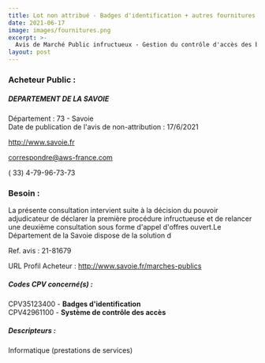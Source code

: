 ```yaml
---
title: Lot non attribué - Badges d'identification + autres fournitures
date: 2021-06-17
image: images/fournitures.png
excerpt: >-
  Avis de Marché Public infructueux - Gestion du contrôle d'accès des bâtiments et collèges du Département de la Savoie
layout: post
---
```


### Acheteur Public :
##### DEPARTEMENT DE LA SAVOIE
Département : 73 - Savoie<br/>
Date de publication de l'avis de non-attribution : 17/6/2021


http://www.savoie.fr

correspondre@aws-france.com

( 33) 4-79-96-73-73
### Besoin :

La présente consultation intervient suite à la décision du pouvoir adjudicateur de déclarer la première procédure infructueuse et de relancer une deuxième consultation sous forme d'appel d'offres ouvert.Le Département de la Savoie dispose de la solution d

Ref. avis : 21-81679

URL Profil Acheteur : http://www.savoie.fr/marches-publics

##### Codes CPV concerné(s) :
CPV35123400 - **Badges d'identification** <br/>
CPV42961100 - **Système de contrôle des accès** <br/>

##### Descripteurs :
Informatique (prestations de services) <br/>
